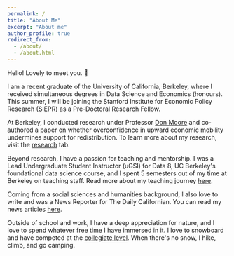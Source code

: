```yaml
---
permalink: /
title: "About Me"
excerpt: "About me"
author_profile: true
redirect_from: 
  - /about/
  - /about.html
---
```


Hello! Lovely to meet you. 🙂

I am a recent graduate of the University of California, Berkeley, where I received simultaneous degrees in Data Science and Economics (honours). This summer, I will be joining the Stanford Institute for Economic Policy Research (SIEPR) as a Pre-Doctoral Research Fellow.

At Berkeley, I conducted research under Professor [Don Moore](https://learnmoore.org/) and co-authored a paper on whether overconfidence in upward economic mobility undermines support for redistribution. To learn more about my research, visit the [research](https://a-leenwu.github.io/research/) tab.

Beyond research, I have a passion for teaching and mentorship. I was a Lead Undergraduate Student Instructor (uGSI) for Data 8, UC Berkeley's foundational data science course, and I spent 5 semesters out of my time at Berkeley on teaching staff. Read more about my teaching journey [here](https://a-leenwu.github.io/teaching/).

Coming from a social sciences and humanities background, I also love to write and was a News Reporter for The Daily Californian. You can read my news articles [here](https://web.archive.org/web/20230601083241/https://dailycal.org/author/aileenwu).

Outside of school and work, I have a deep appreciation for nature, and I love to spend whatever free time I have immersed in it. I love to snowboard and have competed at the [collegiate level](https://www.uscsa.org/). When there's no snow, I hike, climb, and go camping.